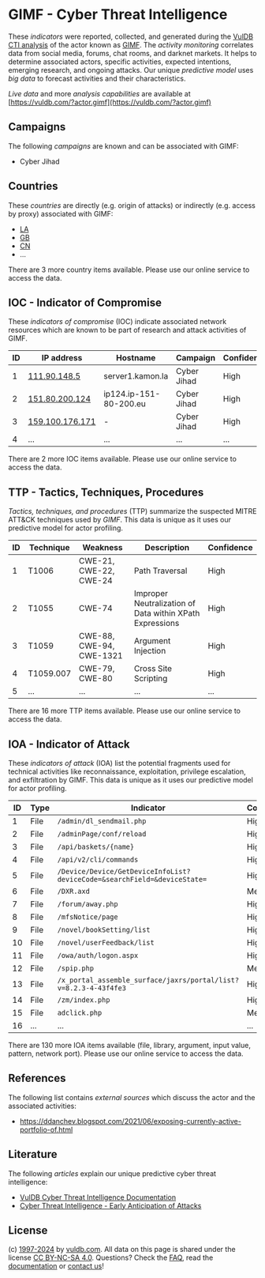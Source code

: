# GIMF - Cyber Threat Intelligence

These _indicators_ were reported, collected, and generated during the [VulDB CTI analysis](https://vuldb.com/?kb.cti) of the actor known as [GIMF](https://vuldb.com/?actor.gimf). The _activity monitoring_ correlates data from social media, forums, chat rooms, and darknet markets. It helps to determine associated actors, specific activities, expected intentions, emerging research, and ongoing attacks. Our unique _predictive model_ uses _big data_ to forecast activities and their characteristics.

_Live data_ and more _analysis capabilities_ are available at [https://vuldb.com/?actor.gimf](https://vuldb.com/?actor.gimf)

## Campaigns

The following _campaigns_ are known and can be associated with GIMF:

* Cyber Jihad

## Countries

These _countries_ are directly (e.g. origin of attacks) or indirectly (e.g. access by proxy) associated with GIMF:

* [LA](https://vuldb.com/?country.la)
* [GB](https://vuldb.com/?country.gb)
* [CN](https://vuldb.com/?country.cn)
* ...

There are 3 more country items available. Please use our online service to access the data.

## IOC - Indicator of Compromise

These _indicators of compromise_ (IOC) indicate associated network resources which are known to be part of research and attack activities of GIMF.

ID | IP address | Hostname | Campaign | Confidence
-- | ---------- | -------- | -------- | ----------
1 | [111.90.148.5](https://vuldb.com/?ip.111.90.148.5) | server1.kamon.la | Cyber Jihad | High
2 | [151.80.200.124](https://vuldb.com/?ip.151.80.200.124) | ip124.ip-151-80-200.eu | Cyber Jihad | High
3 | [159.100.176.171](https://vuldb.com/?ip.159.100.176.171) | - | Cyber Jihad | High
4 | ... | ... | ... | ...

There are 2 more IOC items available. Please use our online service to access the data.

## TTP - Tactics, Techniques, Procedures

_Tactics, techniques, and procedures_ (TTP) summarize the suspected MITRE ATT&CK techniques used by _GIMF_. This data is unique as it uses our predictive model for actor profiling.

ID | Technique | Weakness | Description | Confidence
-- | --------- | -------- | ----------- | ----------
1 | T1006 | CWE-21, CWE-22, CWE-24 | Path Traversal | High
2 | T1055 | CWE-74 | Improper Neutralization of Data within XPath Expressions | High
3 | T1059 | CWE-88, CWE-94, CWE-1321 | Argument Injection | High
4 | T1059.007 | CWE-79, CWE-80 | Cross Site Scripting | High
5 | ... | ... | ... | ...

There are 16 more TTP items available. Please use our online service to access the data.

## IOA - Indicator of Attack

These _indicators of attack_ (IOA) list the potential fragments used for technical activities like reconnaissance, exploitation, privilege escalation, and exfiltration by GIMF. This data is unique as it uses our predictive model for actor profiling.

ID | Type | Indicator | Confidence
-- | ---- | --------- | ----------
1 | File | `/admin/dl_sendmail.php` | High
2 | File | `/adminPage/conf/reload` | High
3 | File | `/api/baskets/{name}` | High
4 | File | `/api/v2/cli/commands` | High
5 | File | `/Device/Device/GetDeviceInfoList?deviceCode=&searchField=&deviceState=` | High
6 | File | `/DXR.axd` | Medium
7 | File | `/forum/away.php` | High
8 | File | `/mfsNotice/page` | High
9 | File | `/novel/bookSetting/list` | High
10 | File | `/novel/userFeedback/list` | High
11 | File | `/owa/auth/logon.aspx` | High
12 | File | `/spip.php` | Medium
13 | File | `/x_portal_assemble_surface/jaxrs/portal/list?v=8.2.3-4-43f4fe3` | High
14 | File | `/zm/index.php` | High
15 | File | `adclick.php` | Medium
16 | ... | ... | ...

There are 130 more IOA items available (file, library, argument, input value, pattern, network port). Please use our online service to access the data.

## References

The following list contains _external sources_ which discuss the actor and the associated activities:

* https://ddanchev.blogspot.com/2021/06/exposing-currently-active-portfolio-of.html

## Literature

The following _articles_ explain our unique predictive cyber threat intelligence:

* [VulDB Cyber Threat Intelligence Documentation](https://vuldb.com/?kb.cti)
* [Cyber Threat Intelligence - Early Anticipation of Attacks](https://www.scip.ch/en/?labs.20201022)

## License

(c) [1997-2024](https://vuldb.com/?kb.changelog) by [vuldb.com](https://vuldb.com/?kb.about). All data on this page is shared under the license [CC BY-NC-SA 4.0](https://creativecommons.org/licenses/by-nc-sa/4.0/). Questions? Check the [FAQ](https://vuldb.com/?kb.faq), read the [documentation](https://vuldb.com/?kb) or [contact us](https://vuldb.com/?contact)!
